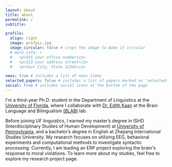 ```yaml
---
layout: about
title: about
permalink: /
subtitle:

profile:
  align: right
  image: profpic.jpg
  image_circular: false # crops the image to make it circular
  # more_info: >
  #   <p>555 your office number</p>
  #   <p>123 your address street</p>
  #   <p>Your City, State 12345</p>

news: true # includes a list of news items
selected_papers: false # includes a list of papers marked as "selected={true}"
social: true # includes social icons at the bottom of the page
---
```


I'm a third-year Ph.D. student in the Department of Linguistics at the [University of Florida](https://www.ufl.edu/), where I collaborate with [Dr. Edith Kaan](https://people.clas.ufl.edu/kaan/) at the Brain Language and Bilingualism [(BLAB)](https://blab.lin.ufl.edu/) lab.

Before joining UF linguistics, I earned my master’s degree in ISHD (Interdisciplinary Studies of Human Development) at [University of Pennsylvania](https://www.upenn.edu/), and a bachelor’s degree in English at Zhejiang International Studies University. My research focuses on utilizing EEG, behavioral experiments and computational methods to investigate syntactic processing. Currently, I am leading an ERP project exploring the brain's response to moral violations. To learn more about my studies, feel free to explore my research project page.
